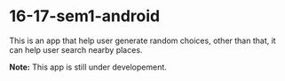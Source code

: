 # 16-17-sem1-android

This is an app that help user generate random choices, other than that, it can help user search nearby places.

**Note:** This app is still under developement.